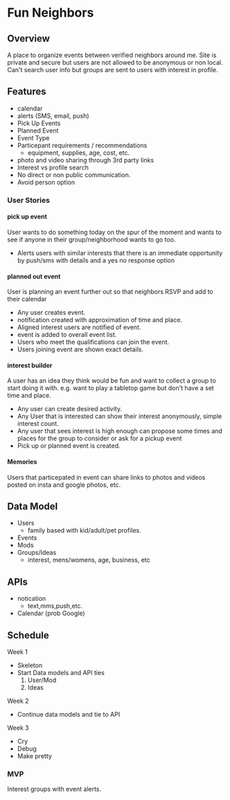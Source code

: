 # Fun Neighbors
## Overview
A place to organize events between verified neighbors around me. Site is private and secure but users are not allowed to be anonymous or non local. Can't search user info but groups are sent to users with interest in profile.

## Features
- calendar
- alerts (SMS, email, push)
- Pick Up Events
- Planned Event
- Event Type
- Particepant requirements / recommendations
  - equipment, supplies, age, cost, etc.
- photo and video sharing through 3rd party links
- Interest vs profile search
- No direct or non public communication.
- Avoid person option

### User Stories
#### pick up event
User wants to do something today on the spur of the moment and wants to see if anyone in their group/neighborhood wants to go too.
- Alerts users with similar interests that there is an immediate opportunity by push/sms with details and a yes no response option

#### planned out event
User is planning an event further out so that neighbors RSVP and add to their calendar
- Any user creates event.
- notification created with approximation of time and place.
- Aligned interest users are notified of event.
- event is added to overall event list.
- Users who meet the qualifications can join the event.
- Users joining event are shown exact details.



#### interest builder
A user has an idea they think would be fun and want to collect a group to start doing it with. e.g. want to play a tabletop game but don't have a set time and place.
- Any user can create desired activity.
- Any User that is interested can show their interest anonymously, simple interest count.
- Any user that sees interest is high enough can propose some times and places for the group to consider or ask for a pickup event
- Pick up or planned event is created.

#### Memories
Users that particepated in event can share links to photos and videos posted on insta and google photos, etc.

## Data Model
- Users
  - family based with kid/adult/pet profiles.
- Events
- Mods
- Groups/Ideas
  - interest, mens/womens, age, business, etc

## APIs
- notication
  - text,mms,push,etc. 
- Calendar (prob Google)


## Schedule
Week 1
- Skeleton
- Start Data models and API ties
  1. User/Mod
  2. Ideas

Week 2
- Continue data models and tie to API

Week 3
- Cry
- Debug
- Make pretty
### MVP
Interest groups with event alerts.
